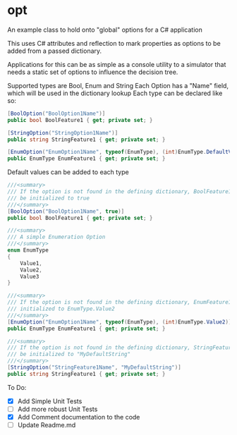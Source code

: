 # opt
An example class to hold onto "global" options for a C# application

This uses C# attributes and reflection to mark properties as options to be
added from a passed dictionary.

Applications for this can be as simple as a console utility to a simulator that
needs a static set of options to influence the decision tree.

Supported types are Bool, Enum and String
Each Option has a "Name" field, which will be used in the dictionary lookup
Each type can be declared like so:
```csharp
[BoolOption("BoolOption1Name")]
public bool BoolFeature1 { get; private set; }

[StringOption("StringOption1Name")]
public string StringFeature1 { get; private set; }

[EnumOption("EnumOption1Name", typeof(EnumType), (int)EnumType.DefaultValue)]
public EnumType EnumFeature1 { get; private set; }

```
Default values can be added to each type
```csharp
///<summary>
/// If the option is not found in the defining dictionary, BoolFeature1 will
/// be initialized to true
///</summary>
[BoolOption("BoolOption1Name", true)]
public bool BoolFeature1 { get; private set; }

///<summary>
/// A simple Enumeration Option
///</summary>
enum EnumType
{
    Value1,
    Value2,
    Value3
}

///<summary>
/// If the option is not found in the defining dictionary, EnumFeature1 will be
/// initialized to EnumType.Value2
///</summary>
[EnumOption("EnumOption1Name", typeof(EnumType), (int)EnumType.Value2)]
public EnumType EnumFeature1 { get; private set; }

///<summary>
/// If the option is not found in the defining dictionary, StringFeature1 will
/// be initialized to "MyDefaultString"
///</summary>
[StringOption("StringFeature1Name", "MyDefaultString")]
public string StringFeature1 { get; private set; }

```


To Do:
- [x] Add Simple Unit Tests
- [ ] Add more robust Unit Tests
- [x] Add Comment documentation to the code
- [ ] Update Readme.md
